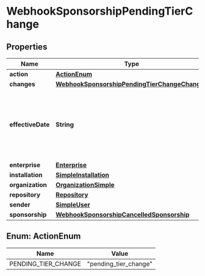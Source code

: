 

# WebhookSponsorshipPendingTierChange


## Properties

| Name | Type | Description | Notes |
|------------ | ------------- | ------------- | -------------|
|**action** | [**ActionEnum**](#ActionEnum) |  |  |
|**changes** | [**WebhookSponsorshipPendingTierChangeChanges**](WebhookSponsorshipPendingTierChangeChanges.md) |  |  |
|**effectiveDate** | **String** | The &#x60;pending_cancellation&#x60; and &#x60;pending_tier_change&#x60; event types will include the date the cancellation or tier change will take effect. |  [optional] |
|**enterprise** | [**Enterprise**](Enterprise.md) |  |  [optional] |
|**installation** | [**SimpleInstallation**](SimpleInstallation.md) |  |  [optional] |
|**organization** | [**OrganizationSimple**](OrganizationSimple.md) |  |  [optional] |
|**repository** | [**Repository**](Repository.md) |  |  [optional] |
|**sender** | [**SimpleUser**](SimpleUser.md) |  |  |
|**sponsorship** | [**WebhookSponsorshipCancelledSponsorship**](WebhookSponsorshipCancelledSponsorship.md) |  |  |



## Enum: ActionEnum

| Name | Value |
|---- | -----|
| PENDING_TIER_CHANGE | &quot;pending_tier_change&quot; |



